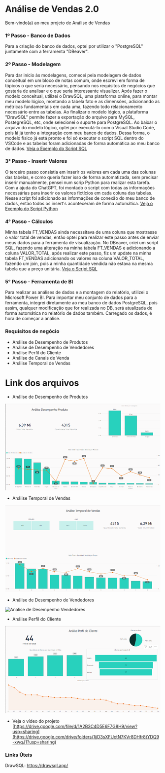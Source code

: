 

# Análise de Vendas 2.0

Bem-vindo(a) ao meu projeto de Análise de Vendas

### 1º Passo - Banco de Dados

Para a criação do banco de dados, optei por utilizar o "PostgreSQL" juntamente com a ferramenta "DBeaver". 

### 2º Passo - Modelagem

Para dar início às modelagens, comecei pela modelagem de dados conceitual em um bloco de notas comum, onde escrevi em forma de tópicos o que seria necessário, pensando nos requisitos de negócios que gostaria de analisar e o que seria interessante visualizar.
Após fazer o modelo conceitual, utilizei o DrawSQL, uma plataforma online, para montar meu modelo lógico, montando a tabela fato e as dimensões, adicionando as métricas fundamentais em cada uma, fazendo todo relacionamento necessário entre as tabelas. 
Ao finalizar o modelo lógico, a plataforma "DrawSQL" permite fazer a exportação do arquivo para MySQL, PostegreSQL, etc, onde selecionei o suporte para PostgreSQL. Ao baixar o arquivo do modelo lógico, optei por executá-lo com o Visual Studio Code, pois lá já tenho a integração com meu banco de dados.
Dessa forma, o modelo físico já está pronto e foi só executar o script SQL dentro do VSCode e as tabelas foram adicionadas de forma automática ao meu banco de dados.
[Veja o Exemplo do Script SQL](Physical_Modeling)

### 3° Passo - Inserir Valores

O terceiro passo consistia em inserir os valores em cada uma das colunas das tabelas, e como queria fazer isso de forma automatizada, sem precisar inserir manualmente, pensei num scrip Python para realizar esta tarefa. Com a ajuda do ChatGPT, foi montado o script com todas as informações necessárias para inserir os valores fictícios em cada coluna das tabelas.
Nesse script foi adicionado as informações de conexão do meu banco de dados, então todos os insert's aconteceram de forma automática.
[Veja o Exemplo do Script Python](Script_Python_Insert)


### 4° Passo - Cálculos

Minha tabela FT_VENDAS ainda necessitava de uma coluna que mostrasse o valor total de vendas, então optei para realizar este passo antes de enviar meus dados para a ferramenta de visualização.
No DBeaver, criei um script SQL, fazendo uma alteração na minha tabela FT_VENDAS e adicionando a coluna VALOR_TOTAL, após realizar este passo, fiz um update na minha tabela FT_VENDAS adicionando os valores na coluna VALOR_TOTAL, fazendo um join, pois a minha quantidade vendida não estava na mesma tabela que a preço unitária.
[Veja o Script SQL](Add_Column)

### 5° Passo - Ferramenta de BI

Para realizar as análises de dados e a montagem do relatório, utilizei o Microsoft Power BI. Para importar meu conjunto de dados para a ferramenta, integrei diretamente ao meu banco de dados PostgreSQL, pois assim, qualquer modificação que for realizada no DB, será atualizada de forma automática no relatório de dados também. 
Carregado os dados, é hora de começar a análise.


### Requisitos de negócio

- Análise de Desempenho de Produtos
- Análise de Desempenho de Vendedores
- Análise Perfil do Cliente
- Análise de Canais de Venda
- Análise Temporal de Vendas


# Link dos arquivos

* Análise de Desempenho de Produtos

![Análise de Desempenho de Produtos](./analiseproduto.png)


* Análise Temporal de Vendas

![Análise Temporal de Vendas](./analisetempo.png)

* Análise de Desempenho de Vendedores

![Análise de Desempenho Vendedores](./[analisevendedor.png](https://github.com/IsaCarol/projeto2/blob/main/analisevendedor%20.png))

* Análise Perfil do Cliente

![Análise Perfil Cliente](./analisecliente.png)


* Veja o vídeo do projeto [https://drive.google.com/file/d/1A2B3C4D5E6F7G8H9/view?usp=sharing](https://drive.google.com/drive/folders/1jjD3sXFUctN7KVr8DHfr8tYDQ9-xwqJ1?usp=sharing)



### Links Úteis

DrawSQL: https://drawsql.app/


